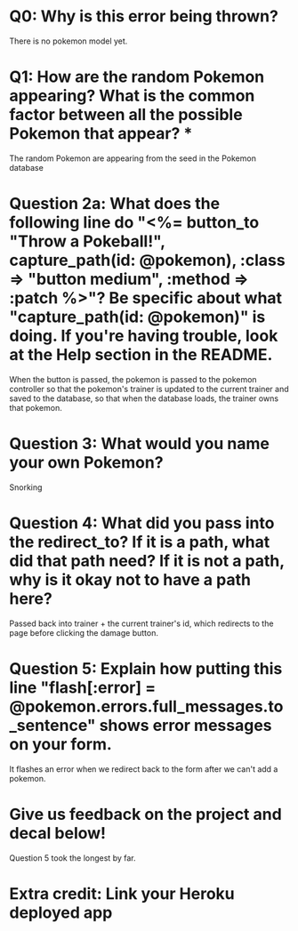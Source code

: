 # Q0: Why is this error being thrown?
There is no pokemon model yet.
# Q1: How are the random Pokemon appearing? What is the common factor between all the possible Pokemon that appear? *
The random Pokemon are appearing from the seed in the Pokemon database
# Question 2a: What does the following line do "<%= button_to "Throw a Pokeball!", capture_path(id: @pokemon), :class => "button medium", :method => :patch %>"? Be specific about what "capture_path(id: @pokemon)" is doing. If you're having trouble, look at the Help section in the README.
When the button is passed, the pokemon is passed to the pokemon controller so that the pokemon's trainer is updated to the current trainer and saved to the database, so that when the database loads, the trainer owns that pokemon.
# Question 3: What would you name your own Pokemon?
Snorking
# Question 4: What did you pass into the redirect_to? If it is a path, what did that path need? If it is not a path, why is it okay not to have a path here?
Passed back into trainer + the current trainer's id, which redirects to the page before clicking the damage button.
# Question 5: Explain how putting this line "flash[:error] = @pokemon.errors.full_messages.to_sentence" shows error messages on your form.
It flashes an error when we redirect back to the form after we can't add a pokemon.
# Give us feedback on the project and decal below!
Question 5 took the longest by far.
# Extra credit: Link your Heroku deployed app
